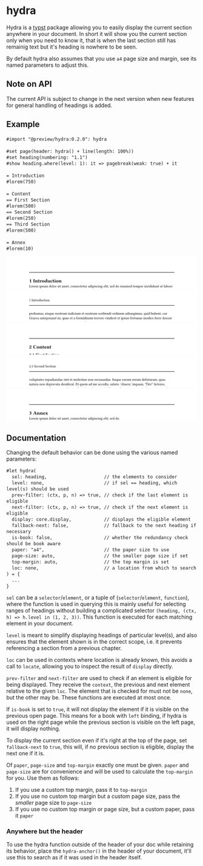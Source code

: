 # hydra
Hydra is a [typst] package allowing you to easily display the current section anywhere in your
document. In short it will show you the current section only when you need to know it, that is
when the last section still has remainig text but it's heading is nowhere to be seen.

By default hydra also assumes that you use `a4` page size and margin, see its named parameters
to adjust this.

## Note on API
The current API is subject to change in the next version when new features for general handling of
headings is added.

## Example
```typst
#import "@preview/hydra:0.2.0": hydra

#set page(header: hydra() + line(length: 100%))
#set heading(numbering: "1.1")
#show heading.where(level: 1): it => pagebreak(weak: true) + it

= Introduction
#lorem(750)

= Content
== First Section
#lorem(500)
== Second Section
#lorem(250)
== Third Section
#lorem(500)

= Annex
#lorem(10)
```
![ex1]
![ex2]
![ex3]
![ex4]
![ex5]

## Documentation
Changing the default behavior can be done using the various named parameters:
```typst
#let hydra(
  sel: heading,                     // the elements to consider
  level: none,                      // if sel == heading, which level(s) should be used
  prev-filter: (ctx, p, n) => true, // check if the last element is eligible
  next-filter: (ctx, p, n) => true, // check if the next element is eligible
  display: core.display,            // displays the eligible element
  fallback-next: false,             // fallback to the next heading if necessary
  is-book: false,                   // whether the redundancy check should be book aware
  paper: "a4",                      // the paper size to use
  page-size: auto,                  // the smaller page size if set
  top-margin: auto,                 // the top margin is set
  loc: none,                        // a location from which to search
) = {
  ...
}
```

`sel` can be a `selector`/`element`, or a tuple of (`selector`/`element`, `function`), where the
function is used in querying this is mainly useful for selecting ranges of headings without building
a complicated selector `(heading, (ctx, h) => h.level in (1, 2, 3))`. This function is executed for
each matching element in your document.

`level` is meant to simplify displaying headings of particular level(s), and also ensures that the 
element shown is in the correct scope, i.e. it prevents referencing a section from a previous chapter.

`loc` can be used in contexts where location is already known, this avoids a call to `locate`,
allowing you to inspect the result of `display` directly.

`prev-filter` and `next-filter` are used to check if an element is eligible for being displayed.
They receive the `context`, the previous and next element relative to the given `loc`. The element
that is checked for must not be `none`, but the other may be. These functions are executed at most once.

If `is-book` is set to `true`, it will not display the element if it is visible on the previous
open page. This means for a book with `left` binding, if hydra is used on the right page while the
previous section is visible on the left page, it will display nothing.

To display the current section even if it's right at the top of the page, set `fallback-next` to
`true`, this will, if no previous section is eligible, display the next one if it is.

Of `paper`, `page-size` and `top-margin` exactly one must be given. `paper` and `page-size` are for
convenience and will be used to calculate the `top-margin` for you. Use them as follows:

1. If you use a custom top margin, pass it to `top-margin`
2. If you use no custom top margin but a custom page size, pass the *smaller* page size to
   `page-size`
3. If you use no custom top margin or page size, but a custom paper, pass it `paper`

### Anywhere but the header
To use the hydra function outside of the header of your doc while retaining its behavior, place the
`hydra-anchor()` in the header of your document, it'll use this to search as if it was used in the
header itself.

[ex1]: examples/example1.png
[ex2]: examples/example2.png
[ex3]: examples/example3.png
[ex4]: examples/example4.png
[ex5]: examples/example5.png
[typst]: https://github.com/typst/typst
